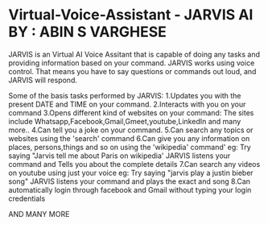 # Virtual-Voice-Assistant - JARVIS AI       BY : ABIN S VARGHESE
JARVIS is an Virtual AI Voice Assitant that is capable of doing any tasks and providing information based on your command.
JARVIS works using voice control. That means you have to say questions or commands out loud, and JARVIS will respond.

Some of the basis tasks performed by JARVIS:
1.Updates you with the present DATE and TIME on your command.
2.Interacts with you on your command
3.Opens different kind of websites on your command:
The sites include Whatsapp,Facebook,Gmail,Gmeet,youtube,LinkedIn and many more..
4.Can tell you a joke on your command.
5.Can search any topics or websites using the 'search' command
6.Can give you any information on places, persons,things and so on using the 'wikipedia' command'
eg: Try saying "Jarvis tell me about Paris on wikipedia'
   JARVIS listens your command and Tells you about the complete details
7.Can search any videos on youtube using just your voice
eg: Try saying "jarvis play a justin bieber song"
    JARVIS listens your command and plays the exact and song
8.Can automatically login through facebook and Gmail without typing your login credentials


AND MANY MORE

